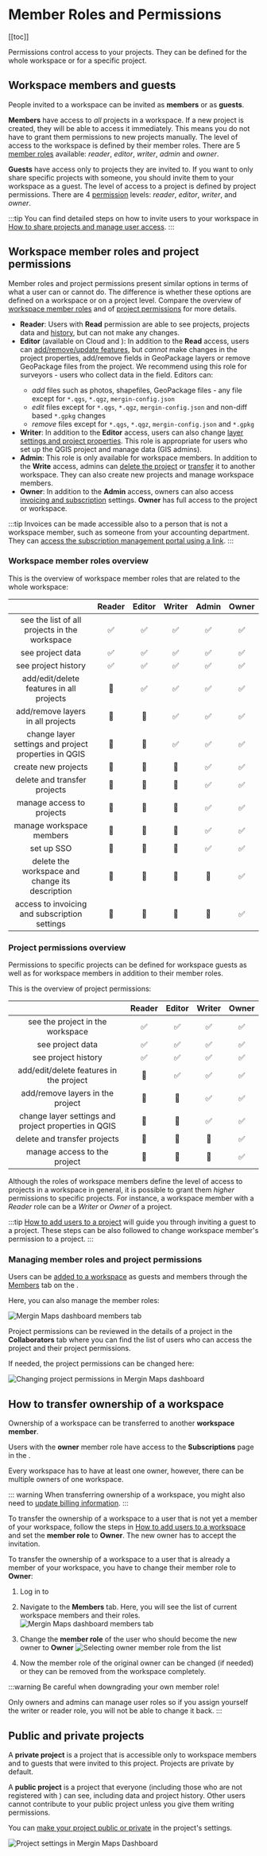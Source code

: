 # Member Roles and Permissions
[[toc]]

Permissions control access to your <MainPlatformName /> projects. They can be defined for the whole workspace or for a specific project.

## Workspace members and guests
People invited to a workspace can be invited as **members** or as **guests**.

**Members** have access to *all* projects in a workspace. If a new project is created, they will be able to access it immediately. This means you do not have to grant them permissions to new projects manually. The level of access to the workspace is defined by their member roles. There are 5 [member roles](#workspace-member-roles-and-project-permissions) available: *reader*, *editor*, *writer*, *admin* and *owner*.

**Guests** have access only to projects they are invited to. If you want to only share specific projects with someone, you should invite them to your workspace as a guest.  The level of access to a project is defined by project permissions. There are 4 [permission](#workspace-member-roles-and-project-permissions) levels: *reader*, *editor*, *writer*, and *owner*.

:::tip
You can find detailed steps on how to invite users to your workspace in [How to share projects and manage user access](../project-advanced/#share-projects-and-manage-user-access).
:::

## Workspace member roles and project permissions
Member roles and project permissions present similar options in terms of what a user can or cannot do. The difference is whether these options are defined on a workspace or on a project level. Compare the overview of [workspace member roles](#workspace-member-roles-overview) and of [project permissions](#project-permissions-overview) for more details.

- **Reader**: Users with **Read** permission are able to see projects, projects data and [history](../project-history/), but can not make any changes.
- **Editor** (available on <MainPlatformNameLink /> Cloud and <EnterprisePlatformNameLink />): In addition to the **Read** access, users can [add/remove/update features](../../field/mobile-features/), but *cannot* make changes in the project properties, add/remove fields in GeoPackage layers or remove GeoPackage files from the project. We recommend using this role for surveyors - users who collect data in the field.
Editors can:
	- *add* files such as photos, shapefiles, GeoPackage files - any file except for `*.qgs`, `*.qgz`, `mergin-config.json`
	- *edit* files except for `*.qgs`, `*.qgz`, `mergin-config.json` and non-diff based `*.gpkg` changes
	- *remove* files except for `*.qgs`, `*.qgz`, `mergin-config.json` and `*.gpkg`
- **Writer**: In addition to the **Editor** access, users can also change [layer settings and project properties](../../gis/features/). This role is appropriate for users who set up the QGIS project and manage data (GIS admins).
- **Admin**: This role is only available for workspace members. In addition to the **Write** access, admins can [delete the project](../project-advanced/#delete-a-project) or [transfer](../project-advanced/#transfer-a-project) it to another workspace. They can also create new projects and manage workspace members.
- **Owner**: In addition to the **Admin** access, owners can also access [invoicing and subscription](../subscriptions/) settings. **Owner** has full access to the project or workspace.

:::tip
Invoices can be made accessible also to a person that is not a workspace member, such as someone from your accounting department. They can [access the subscription management portal using a link](../subscriptions/#accessing-subscription-management-portal-directly-without-mergin-maps-account).
:::

### Workspace member roles overview

This is the overview of workspace member roles that are related to the whole workspace:

| | Reader  | Editor | Writer  | Admin  | Owner  |
|:---:|:---:|:---:|:---:|:---:|:---:|
|see the list of all projects in the workspace| :white_check_mark:  |:white_check_mark: | :white_check_mark: | :white_check_mark: | :white_check_mark: |
|see project data| :white_check_mark:  | :white_check_mark:  | :white_check_mark: | :white_check_mark: | :white_check_mark: |
|see project history| :white_check_mark:  | :white_check_mark:   | :white_check_mark: | :white_check_mark: | :white_check_mark: |
|add/edit/delete features in all projects| :no_entry_sign: | :white_check_mark:   | :white_check_mark: | :white_check_mark: | :white_check_mark: |
|add/remove layers in all projects| :no_entry_sign: |  :no_entry_sign: | :white_check_mark: | :white_check_mark: | :white_check_mark: |
|change layer settings and project properties in QGIS| :no_entry_sign: | :no_entry_sign: | :white_check_mark: | :white_check_mark: | :white_check_mark: |
|create new projects| :no_entry_sign: | :no_entry_sign: | :no_entry_sign: | :white_check_mark: | :white_check_mark: |
|delete and transfer projects| :no_entry_sign: | :no_entry_sign:  | :no_entry_sign:  | :white_check_mark: | :white_check_mark: |
|manage access to projects| :no_entry_sign: | :no_entry_sign: | :no_entry_sign:  | :white_check_mark: | :white_check_mark: |
|manage workspace members| :no_entry_sign: | :no_entry_sign: | :no_entry_sign: | :white_check_mark: | :white_check_mark: |
|set up SSO| :no_entry_sign: | :no_entry_sign: | :no_entry_sign: | :white_check_mark: | :white_check_mark: |
|delete the workspace and change its description| :no_entry_sign: | :no_entry_sign: | :no_entry_sign: | :no_entry_sign: | :white_check_mark: |
|access to invoicing and subscription settings| :no_entry_sign: | :no_entry_sign: | :no_entry_sign: | :no_entry_sign: | :white_check_mark: |


### Project permissions overview
Permissions to specific projects can be defined for workspace guests as well as for workspace members in addition to their member roles.

This is the overview of <MainPlatformName /> project permissions:

| | Reader  | Editor | Writer | Owner  |
|:---:|:---:|:---:|:---:|:---:|
|see the project in the workspace| :white_check_mark: | :white_check_mark: | :white_check_mark: | :white_check_mark: | 
|see project data| :white_check_mark:  | :white_check_mark: | :white_check_mark: | :white_check_mark: |
|see project history| :white_check_mark:  | :white_check_mark: | :white_check_mark: | :white_check_mark: | 
|add/edit/delete features in the project| :no_entry_sign: | :white_check_mark: |  :white_check_mark: | :white_check_mark: | 
|add/remove layers in the project| :no_entry_sign: |:no_entry_sign:  | :white_check_mark: | :white_check_mark: | 
|change layer settings and project properties in QGIS| :no_entry_sign: | :no_entry_sign: | :white_check_mark: | :white_check_mark: | 
|delete and transfer projects| :no_entry_sign:  |:no_entry_sign: | :no_entry_sign:  | :white_check_mark: | 
|manage access to the project| :no_entry_sign:  |:no_entry_sign: | :no_entry_sign:  | :white_check_mark: |

Although the roles of workspace members define the level of access to projects in a workspace in general, it is possible to grant them *higher* permissions to specific projects. For instance, a workspace member with a *Reader* role can be a *Writer* or *Owner* of a project.

:::tip
[How to add users to a project](../project-advanced/#add-users-to-a-project) will guide you through inviting a guest to a project. These steps can be also followed to change workspace member's permission to a project.
:::

### Managing member roles and project permissions
Users can be [added to a workspace](../project-advanced/#add-users-to-a-workspace) as guests and members through the [Members](../dashboard/#members) tab on the <DashboardShortLink />.

Here, you can also manage the member roles:

![Mergin Maps dashboard members tab](../dashboard/mergin-maps-dashboard-members.jpg "Mergin Maps dashboard members tab")

Project permissions can be reviewed in the details of a project in the **Collaborators** tab where you can find the list of users who can access the project and their project permissions. 

If needed, the project permissions can be changed here:

![Changing project permissions in Mergin Maps dashboard](./dashboard-project-permissions-change.jpg "Changing project permissions in Mergin Maps dashboard")

## How to transfer ownership of a workspace
Ownership of a workspace can be transferred to another **workspace member**. 

Users with the **owner** member role have access to the **Subscriptions** page in the <DashboardShortLink />.

Every workspace has to have at least one owner, however, there can be multiple owners of one workspace.

::: warning
When transferring ownership of a workspace, you might also need to [update billing information](../subscriptions/#billing-information-and-payment-method).
:::

To transfer the ownership of a workspace to a user that is not yet a member of your workspace, follow the steps in [How to add users to a workspace](../project-advanced/#add-users-to-a-workspace) and set the **member role** to **Owner**. The new owner has to accept the invitation.

To transfer the ownership of a workspace to a user that is already a member of your workspace, you have to change their member role to **Owner**:

1. Log in to <AppDomainNameLink />

2. Navigate to the **Members** tab. Here, you will see the list of current workspace members and their roles. 
   ![Mergin Maps dashboard members tab](../dashboard/mergin-maps-dashboard-members.jpg "Mergin Maps dashboard members tab")

3. Change the **member role** of the user who should become the new owner to **Owner**
   ![Selecting owner member role from the list](./transfer-ownership-new-owner.jpg "Selecting owner member role from the list")
   
4. Now the member role of the original owner can be changed (if needed) or they can be removed from the workspace completely.

:::warning
Be careful when downgrading your own member role! 

Only owners and admins can manage user roles so if you assign yourself the writer or reader role, you will not be able to change it back.
:::


## Public and private projects

A **private project** is a project that is accessible only to workspace members and to guests that were invited to this project. Projects are private by default. 

A **public project** is a project that everyone (including those who are not registered with <MainPlatformName />) can see, including data and project history. Other users cannot contribute to your public project unless you give them writing permissions.

You can [make your project public or private](../project-advanced/#make-your-project-public-private) in the project's settings.

![Project settings in Mergin Maps Dashboard](../dashboard/mergin-maps-dashboard-project-settings.jpg "Project settings in Mergin Maps Dashboard")
